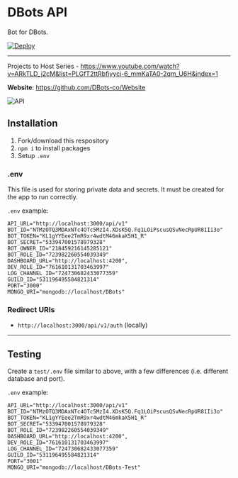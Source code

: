 # DBots API
Bot for DBots.

[![Deploy](https://www.herokucdn.com/deploy/button.svg)](https://heroku.com/deploy?template=https://github.com/dbots-co/api)

---

Projects to Host Series - https://www.youtube.com/watch?v=ARkTLD_j2cM&list=PLGfT2ttRbfiyyci-6_mmKaTA0-2qm_U6H&index=1

**Website**: https://github.com/DBots-co/Website

![API](https://socialify.git.ci/DBots-co/API/image?description=1&descriptionEditable=API%20Routes%2FServer%20files%20for%20dbots.co&font=Source%20Code%20Pro&forks=1&issues=1&language=1&logo=https%3A%2F%2Favatars0.githubusercontent.com%2Fu%2F70011081%3Fs%3D200%26v%3D4&owner=1&pattern=Plus&pulls=1&stargazers=1&theme=Dark)

## Installation
1) Fork/download this respository
2) `npm i` to install packages
3) Setup `.env`

### .env
This file is used for storing private data and secrets.
It must be created for the app to run correctly.

`.env` example:
```.env
API_URL="http://localhost:3000/api/v1"
BOT_ID="NTMzOTQ3MDAxNTc4OTc5MzI4.XDsK5Q.Fq1LOiPscusQSvNecRpUR81Ii3o"
BOT_TOKEN="KL1gYYEee2TmR9xr4wdtM46mkaX5H1_R"
BOT_SECRET="533947001578979328"
BOT_OWNER_ID="218459216145285121"
BOT_ROLE_ID="723982260554039349"
DASHBOARD_URL="http://localhost:4200",
DEV_ROLE_ID="761610131703463997"
LOG_CHANNEL_ID="724730682433077359"
GUILD_ID="531196495584821314"
PORT="3000"
MONGO_URI="mongodb://localhost/DBots"
```

### Redirect URIs
- `http://localhost:3000/api/v1/auth` (locally)

---

## Testing
Create a `test/.env` file similar to above, with a few differences (i.e. different database and port).

`.env` example:
```.env
API_URL="http://localhost:3000/api/v1"
BOT_ID="NTMzOTQ3MDAxNTc4OTc5MzI4.XDsK5Q.Fq1LOiPscusQSvNecRpUR81Ii3o"
BOT_TOKEN="KL1gYYEee2TmR9xr4wdtM46mkaX5H1_R"
BOT_SECRET="533947001578979328"
BOT_ROLE_ID="723982260554039349"
DASHBOARD_URL="http://localhost:4200",
DEV_ROLE_ID="761610131703463997"
LOG_CHANNEL_ID="724730682433077359"
GUILD_ID="531196495584821314"
PORT="3001"
MONGO_URI="mongodb://localhost/DBots-Test"
```
